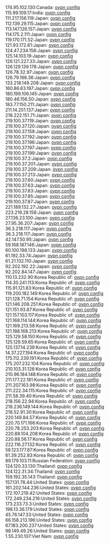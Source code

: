 174.95.102.130:Canada: [ovpn config](vpn/174_95_102_130.ovpn)  
115.99.109.17:India: [ovpn config](vpn/115_99_109_17.ovpn)  
111.217.156.119:Japan: [ovpn config](vpn/111_217_156_119.ovpn)  
112.139.29.115:Japan: [ovpn config](vpn/112_139_29_115.ovpn)  
113.147.126.157:Japan: [ovpn config](vpn/113_147_126_157.ovpn)  
114.175.2.111:Japan: [ovpn config](vpn/114_175_2_111.ovpn)  
119.170.171.52:Japan: [ovpn config](vpn/119_170_171_52.ovpn)  
121.93.172.61:Japan: [ovpn config](vpn/121_93_172_61.ovpn)  
124.47.234.158:Japan: [ovpn config](vpn/124_47_234_158.ovpn)  
125.14.103.19:Japan: [ovpn config](vpn/125_14_103_19.ovpn)  
126.121.227.33:Japan: [ovpn config](vpn/126_121_227_33.ovpn)  
126.129.139.178:Japan: [ovpn config](vpn/126_129_139_178.ovpn)  
126.78.32.97:Japan: [ovpn config](vpn/126_78_32_97.ovpn)  
126.79.186.36:Japan: [ovpn config](vpn/126_79_186_36.ovpn)  
133.218.149.208:Japan: [ovpn config](vpn/133_218_149_208.ovpn)  
160.86.63.197:Japan: [ovpn config](vpn/160_86_63_197.ovpn)  
180.199.106.145:Japan: [ovpn config](vpn/180_199_106_145.ovpn)  
180.46.156.50:Japan: [ovpn config](vpn/180_46_156_50.ovpn)  
183.77.150.211:Japan: [ovpn config](vpn/183_77_150_211.ovpn)  
211.14.251.137:Japan: [ovpn config](vpn/211_14_251_137.ovpn)  
218.222.151.71:Japan: [ovpn config](vpn/218_222_151_71.ovpn)  
219.100.37.119:Japan: [ovpn config](vpn/219_100_37_119.ovpn)  
219.100.37.120:Japan: [ovpn config](vpn/219_100_37_120.ovpn)  
219.100.37.159:Japan: [ovpn config](vpn/219_100_37_159.ovpn)  
219.100.37.192:Japan: [ovpn config](vpn/219_100_37_192.ovpn)  
219.100.37.196:Japan: [ovpn config](vpn/219_100_37_196.ovpn)  
219.100.37.197:Japan: [ovpn config](vpn/219_100_37_197.ovpn)  
219.100.37.199:Japan: [ovpn config](vpn/219_100_37_199.ovpn)  
219.100.37.2:Japan: [ovpn config](vpn/219_100_37_2.ovpn)  
219.100.37.201:Japan: [ovpn config](vpn/219_100_37_201.ovpn)  
219.100.37.209:Japan: [ovpn config](vpn/219_100_37_209.ovpn)  
219.100.37.213:Japan: [ovpn config](vpn/219_100_37_213.ovpn)  
219.100.37.60:Japan: [ovpn config](vpn/219_100_37_60.ovpn)  
219.100.37.63:Japan: [ovpn config](vpn/219_100_37_63.ovpn)  
219.100.37.83:Japan: [ovpn config](vpn/219_100_37_83.ovpn)  
219.100.37.85:Japan: [ovpn config](vpn/219_100_37_85.ovpn)  
219.100.37.87:Japan: [ovpn config](vpn/219_100_37_87.ovpn)  
221.189.132.27:Japan: [ovpn config](vpn/221_189_132_27.ovpn)  
223.219.28.156:Japan: [ovpn config](vpn/223_219_28_156.ovpn)  
27.136.23.100:Japan: [ovpn config](vpn/27_136_23_100.ovpn)  
27.95.36.207:Japan: [ovpn config](vpn/27_95_36_207.ovpn)  
36.3.218.117:Japan: [ovpn config](vpn/36_3_218_117.ovpn)  
36.3.218.117:Japan: [ovpn config](vpn/36_3_218_117.ovpn)  
42.147.50.95:Japan: [ovpn config](vpn/42_147_50_95.ovpn)  
59.168.187.146:Japan: [ovpn config](vpn/59_168_187_146.ovpn)  
60.100.198.133:Japan: [ovpn config](vpn/60_100_198_133.ovpn)  
61.192.33.74:Japan: [ovpn config](vpn/61_192_33_74.ovpn)  
61.21.132.110:Japan: [ovpn config](vpn/61_21_132_110.ovpn)  
92.202.192.22:Japan: [ovpn config](vpn/92_202_192_22.ovpn)  
92.202.84.147:Japan: [ovpn config](vpn/92_202_84_147.ovpn)  
110.13.232.90:Korea Republic of: [ovpn config](vpn/110_13_232_90.ovpn)  
114.30.241.113:Korea Republic of: [ovpn config](vpn/114_30_241_113.ovpn)  
115.91.121.83:Korea Republic of: [ovpn config](vpn/115_91_121_83.ovpn)  
119.200.182.149:Korea Republic of: [ovpn config](vpn/119_200_182_149.ovpn)  
121.128.71.154:Korea Republic of: [ovpn config](vpn/121_128_71_154.ovpn)  
121.146.208.251:Korea Republic of: [ovpn config](vpn/121_146_208_251.ovpn)  
121.151.93.87:Korea Republic of: [ovpn config](vpn/121_151_93_87.ovpn)  
121.157.103.117:Korea Republic of: [ovpn config](vpn/121_157_103_117.ovpn)  
121.168.114.144:Korea Republic of: [ovpn config](vpn/121_168_114_144.ovpn)  
121.169.213.58:Korea Republic of: [ovpn config](vpn/121_169_213_58.ovpn)  
121.188.168.213:Korea Republic of: [ovpn config](vpn/121_188_168_213.ovpn)  
125.129.58.150:Korea Republic of: [ovpn config](vpn/125_129_58_150.ovpn)  
125.129.59.65:Korea Republic of: [ovpn config](vpn/125_129_59_65.ovpn)  
125.137.14.239:Korea Republic of: [ovpn config](vpn/125_137_14_239.ovpn)  
14.37.227.194:Korea Republic of: [ovpn config](vpn/14_37_227_194.ovpn)  
175.112.239.191:Korea Republic of: [ovpn config](vpn/175_112_239_191.ovpn)  
175.207.232.104:Korea Republic of: [ovpn config](vpn/175_207_232_104.ovpn)  
210.103.31.126:Korea Republic of: [ovpn config](vpn/210_103_31_126.ovpn)  
210.96.184.148:Korea Republic of: [ovpn config](vpn/210_96_184_148.ovpn)  
211.177.22.181:Korea Republic of: [ovpn config](vpn/211_177_22_181.ovpn)  
211.207.163.98:Korea Republic of: [ovpn config](vpn/211_207_163_98.ovpn)  
211.222.34.115:Korea Republic of: [ovpn config](vpn/211_222_34_115.ovpn)  
211.58.39.40:Korea Republic of: [ovpn config](vpn/211_58_39_40.ovpn)  
218.156.22.94:Korea Republic of: [ovpn config](vpn/218_156_22_94.ovpn)  
218.236.149.144:Korea Republic of: [ovpn config](vpn/218_236_149_144.ovpn)  
218.52.91.30:Korea Republic of: [ovpn config](vpn/218_52_91_30.ovpn)  
220.149.84.57:Korea Republic of: [ovpn config](vpn/220_149_84_57.ovpn)  
220.70.171.166:Korea Republic of: [ovpn config](vpn/220_70_171_166.ovpn)  
220.78.253.203:Korea Republic of: [ovpn config](vpn/220_78_253_203.ovpn)  
220.88.104.208:Korea Republic of: [ovpn config](vpn/220_88_104_208.ovpn)  
220.88.56.17:Korea Republic of: [ovpn config](vpn/220_88_56_17.ovpn)  
222.116.27.132:Korea Republic of: [ovpn config](vpn/222_116_27_132.ovpn)  
58.123.177.87:Korea Republic of: [ovpn config](vpn/58_123_177_87.ovpn)  
61.39.252.83:Korea Republic of: [ovpn config](vpn/61_39_252_83.ovpn)  
89.179.103.11:Russian Federation: [ovpn config](vpn/89_179_103_11.ovpn)  
124.120.33.130:Thailand: [ovpn config](vpn/124_120_33_130.ovpn)  
124.122.31.34:Thailand: [ovpn config](vpn/124_122_31_34.ovpn)  
159.192.35.143:Thailand: [ovpn config](vpn/159_192_35_143.ovpn)  
157.131.76.44:United States: [ovpn config](vpn/157_131_76_44.ovpn)  
161.202.144.236:United States: [ovpn config](vpn/161_202_144_236.ovpn)  
172.107.219.42:United States: [ovpn config](vpn/172_107_219_42.ovpn)  
172.249.234.216:United States: [ovpn config](vpn/172_249_234_216.ovpn)  
173.233.73.3:United States: [ovpn config](vpn/173_233_73_3.ovpn)  
198.13.36.179:United States: [ovpn config](vpn/198_13_36_179.ovpn)  
45.76.147.33:United States: [ovpn config](vpn/45_76_147_33.ovpn)  
66.158.213.196:United States: [ovpn config](vpn/66_158_213_196.ovpn)  
67.183.200.237:United States: [ovpn config](vpn/67_183_200_237.ovpn)  
98.149.49.26:United States: [ovpn config](vpn/98_149_49_26.ovpn)  
1.55.230.107:Viet Nam: [ovpn config](vpn/1_55_230_107.ovpn)  
